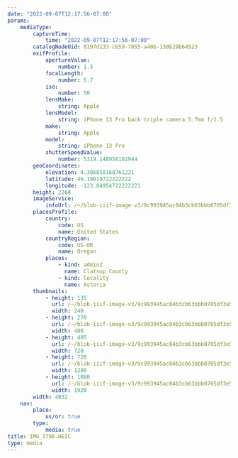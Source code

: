 ```yaml
---
date: "2022-09-07T12:17:56-07:00"
params:
    mediaType:
        captureTime:
            time: "2022-09-07T12:17:56-07:00"
        catalogNodeUid: 0197d133-cb59-7055-a40b-130b29b64523
        exifProfile:
            apertureValue:
                number: 1.5
            focalLength:
                number: 5.7
            iso:
                number: 50
            lensMake:
                string: Apple
            lensModel:
                string: iPhone 13 Pro back triple camera 5.7mm f/1.5
            make:
                string: Apple
            model:
                string: iPhone 13 Pro
            shutterSpeedValue:
                number: 5319.148958102944
        geoCoordinates:
            elevation: 4.306858168761221
            latitude: 46.19019722222222
            longitude: -123.84954722222221
        height: 2268
        imageService:
            infoUrl: /~/blob-iiif-image-v3/9c993945ac04b3cb63bbb0705df3e5a6b51f6a58828ffab90d58282954670bc1/info.json
        placesProfile:
            country:
                code: US
                name: United States
            countryRegion:
                code: US-OR
                name: Oregon
            places:
                - kind: admin2
                  name: Clatsop County
                - kind: locality
                  name: Astoria
        thumbnails:
            - height: 135
              url: /~/blob-iiif-image-v3/9c993945ac04b3cb63bbb0705df3e5a6b51f6a58828ffab90d58282954670bc1/full/240%2C135/0/default.jpg
              width: 240
            - height: 270
              url: /~/blob-iiif-image-v3/9c993945ac04b3cb63bbb0705df3e5a6b51f6a58828ffab90d58282954670bc1/full/480%2C270/0/default.jpg
              width: 480
            - height: 405
              url: /~/blob-iiif-image-v3/9c993945ac04b3cb63bbb0705df3e5a6b51f6a58828ffab90d58282954670bc1/full/720%2C405/0/default.jpg
              width: 720
            - height: 720
              url: /~/blob-iiif-image-v3/9c993945ac04b3cb63bbb0705df3e5a6b51f6a58828ffab90d58282954670bc1/full/1280%2C720/0/default.jpg
              width: 1280
            - height: 1080
              url: /~/blob-iiif-image-v3/9c993945ac04b3cb63bbb0705df3e5a6b51f6a58828ffab90d58282954670bc1/full/1920%2C1080/0/default.jpg
              width: 1920
        width: 4032
    nav:
        place:
            us/or: true
        type:
            media: true
title: IMG_3796.HEIC
type: media
---
```

